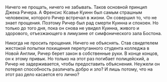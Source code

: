 <!--2016-10-16 10:13:18-->
Ничего не прощать, ничего не забывать. Таков основной принцип Джека Ричера. А Френсис Ксавье Куинн был самым страшным человеком, которого Ричер встречал в жизни. Он совершил то, что не знает прощения. Поэтому Ричер был рад смерти Куинна и спокоен. Но только до того дня, пока он снова не увидел Куинна, живого и здорового, отъезжающего в лимузине от симфонического зала Бостона.

Никогда не просить прощения. Ничего не объяснять. Став свидетелем жестокой попытки похищения перепуганного студента колледжа в Новой Англии, Ричер берет закон в собственные руки. В конце концов, он к этому привык. Но только на этот раз погибает полицейский, а Ричер не задерживается, чтобы предоставить объяснения. Неужели он потерял способность различать добро и зло? И лишь потому, что на этот раз дело касается его лично?